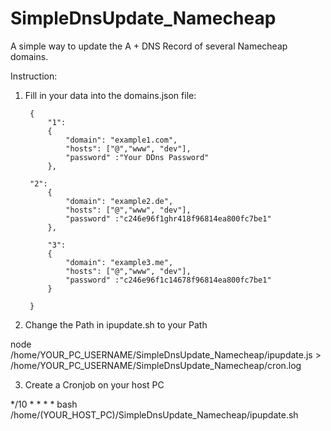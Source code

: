# SimpleDnsUpdate_Namecheap

A simple way to update the A + DNS Record of several Namecheap domains.

Instruction: 

1. Fill in your data into the domains.json file: 

        {
            "1":
            {
                "domain": "example1.com",
                "hosts": ["@","www", "dev"], 
                "password" :"Your DDns Password"   
            },

        "2": 
            {
                "domain": "example2.de",
                "hosts": ["@","www", "dev"],
                "password" :"c246e96f1ghr418f96814ea800fc7be1"  
            },

            "3": 
            {
                "domain": "example3.me",
                "hosts": ["@","www", "dev"],
                "password" :"c246e96f1c14678f96814ea800fc7be1"  
            } 

        }

2. Change the Path in ipupdate.sh to your Path

node /home/YOUR_PC_USERNAME/SimpleDnsUpdate_Namecheap/ipupdate.js > /home/YOUR_PC_USERNAME/SimpleDnsUpdate_Namecheap/cron.log

3. Create a Cronjob on your host PC

*/10 * * * * bash /home/(YOUR_HOST_PC)/SimpleDnsUpdate_Namecheap/ipupdate.sh
